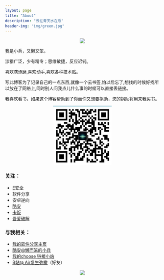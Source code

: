 ```yaml
---
layout: page
title: "About"
description: "云在青天水在瓶"
header-img: "img/green.jpg"
---
```





<center>
    <p><img src="http://img2.touxiang.cn/file/20160125/93e998bc10a9f02b91dea30d1ed6d4bf.jpg" align="center"></p>
</center>  

我是小兵，又懒又笨。	

涉猎广泛，少有精专；思维敏捷，反应迟钝。	

喜欢瞎琢磨,喜欢动手,喜欢各种技术贴。	

写此博客为了记录自己的一点东西,就像一个云书签,怕以后忘了,想找的时候好找所以放在了网络上,同时别人问我点儿什么事的时候可以直接丢链接。
   	
我喜欢看书，如果这个博客帮助到了你而你又想要捐助，您的捐助将用来我买书。

<center>  
   <p><img src="img/zhifubao.jpg" align="center"></p>
  
</center>  

### 关注： 

- [E安全](https://www.easyaq.com/)
- 软件分享
- 安卓逆向     
- [酷安](https://www.coolapk.com/)
- [卡饭](http://bbs.kafan.cn/)
- [吾爱破解](http://www.52pojie.cn/)

### 与我相关： 

- [我的软件分享主页](http://xiaobing211314.ys168.com/)      
- [酷安@懒而笨的小兵](https://www.coolapk.com/u/849427)   
- [我的choose 链接小站](http://choose.sxl.cn)   
- [B站@ Air复生弥撒](https://space.bilibili.com/24869294?from=search&seid=4175265645447034235#!/)（好友）




<center>
    <p><img src="http://easyread.ph.126.net/b9Bigob7TjH6GXgBDnrj2Q==/7916967505106579244.gif" align="center"></p>
</center>






